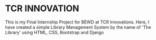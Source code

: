 # TCR INNOVATION
This is my Final Internship Project for BEWD at TCR Innovations. Here, I have created a simple Library Management System by the name of 'The Library' using HTML, CSS, Bootstrap and Django
